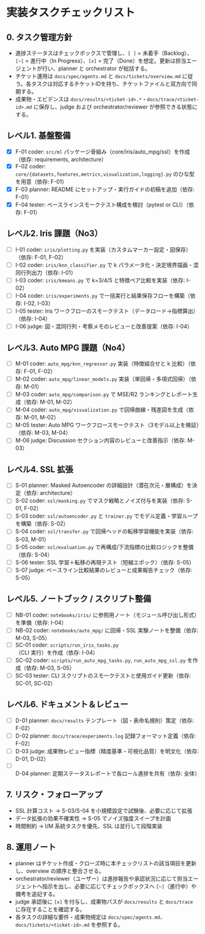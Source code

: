 # 実装タスクチェックリスト

## 0. タスク管理方針
- 進捗ステータスはチェックボックスで管理し、`[ ]` = 未着手（Backlog）、`[~]` = 進行中（In Progress）、`[x]` = 完了（Done）を想定。更新は担当エージェントが行い、planner と orchestrator が総括する。
- チケット運用は `docs/spec/agents.md` と `docs/tickets/overview.md` に従う。各タスクは対応するチケットIDを持ち、チケットファイルと双方向で同期する。
- 成果物・エビデンスは `docs/results/<ticket-id>.*`・`docs/trace/<ticket-id>.md` に保存し、judge および orchestrator/reviewer が参照できる状態にする。

## レベル1. 基盤整備
- [x] F-01 coder: `src/ml` パッケージ骨組み（core/iris/auto_mpg/ssl）を作成（依存: requirements, architecture）
- [x] F-02 coder: `core/{datasets,features,metrics,visualization,logging}.py` のひな型を用意（依存: F-01）
- [x] F-03 planner: README にセットアップ・実行ガイドの初稿を追加（依存: F-01）
- [x] F-04 tester: ベースラインスモークテスト構成を検討（pytest or CLI）（依存: F-01）

## レベル2. Iris 課題（No3）
- [ ] I-01 coder: `iris/plotting.py` を実装（カスタムマーカー設定・図保存）（依存: F-01, F-02）
- [ ] I-02 coder: `iris/knn_classifier.py` で k パラメータ化・決定境界描画・混同行列出力（依存: I-01）
- [ ] I-03 coder: `iris/kmeans.py` で k=3/4/5 と特徴ペア比較を実装（依存: I-02）
- [ ] I-04 coder: `iris/experiments.py` で一括実行と結果保存フローを構築（依存: I-02, I-03）
- [ ] I-05 tester: Iris ワークフローのスモークテスト（データロード→指標算出）（依存: I-04）
- [ ] I-06 judge: 図・混同行列・考察メモのレビューと改善提案（依存: I-04）

## レベル3. Auto MPG 課題（No4）
- [ ] M-01 coder: `auto_mpg/knn_regressor.py` 実装（特徴組合せと k 比較）（依存: F-01, F-02）
- [ ] M-02 coder: `auto_mpg/linear_models.py` 実装（単回帰・多項式回帰）（依存: M-01）
- [ ] M-03 coder: `auto_mpg/comparison.py` で MSE/R2 ランキングとレポート生成（依存: M-01, M-02）
- [ ] M-04 coder: `auto_mpg/visualization.py` で回帰曲線・残差図を生成（依存: M-01, M-02）
- [ ] M-05 tester: Auto MPG ワークフロースモークテスト（3モデル以上を検証）（依存: M-03, M-04）
- [ ] M-06 judge: Discussion セクション内容のレビューと改善指示（依存: M-03）

## レベル4. SSL 拡張
- [ ] S-01 planner: Masked Autoencoder の詳細設計（潜在次元・層構成）を決定（依存: architecture）
- [ ] S-02 coder: `ssl/masking.py` でマスク戦略とノイズ付与を実装（依存: S-01, F-02）
- [ ] S-03 coder: `ssl/autoencoder.py` と `trainer.py` でモデル定義・学習ループを構築（依存: S-02）
- [ ] S-04 coder: `ssl/transfer.py` で回帰ヘッドの転移学習機能を実装（依存: S-03, M-01）
- [ ] S-05 coder: `ssl/evaluation.py` で再構成/下流指標の比較ロジックを整備（依存: S-04）
- [ ] S-06 tester: SSL 学習＋転移の再現テスト（短縮エポック）（依存: S-05）
- [ ] S-07 judge: ベースライン比較結果のレビューと成果報告チェック（依存: S-05）

## レベル5. ノートブック / スクリプト整備
- [ ] NB-01 coder: `notebooks/iris/` に参照用ノート（モジュール呼び出し形式）を準備（依存: I-04）
- [ ] NB-02 coder: `notebooks/auto_mpg/` に回帰・SSL 実験ノートを整備（依存: M-03, S-05）
- [ ] SC-01 coder: `scripts/run_iris_tasks.py`（CLI 実行）を作成（依存: I-04）
- [ ] SC-02 coder: `scripts/run_auto_mpg_tasks.py`, `run_auto_mpg_ssl.py` を作成（依存: M-03, S-05）
- [ ] SC-03 tester: CLI スクリプトのスモークテストと使用ガイド更新（依存: SC-01, SC-02）

## レベル6. ドキュメント＆レビュー
- [ ] D-01 planner: `docs/results` テンプレート（図・表命名規則）策定（依存: F-02）
- [ ] D-02 planner: `docs/trace/experiments.log` 記録フォーマット定義（依存: F-02）
- [ ] D-03 judge: 成果物レビュー指標（精度基準・可視化品質）を明文化（依存: D-01, D-02）
- [ ] D-04 planner: 定期ステータスレポートで各ロール進捗を共有（依存: 全体）

## 7. リスク・フォローアップ
- SSL 計算コスト → S-03/S-04 を小規模設定で試験後、必要に応じて拡張
- データ拡張の効果不確実性 → S-05 でノイズ強度スイープを計画
- 時間制約 → I/M 系統タスクを優先、SSL は並行して段階実装

## 8. 運用ノート
- planner はチケット作成・クローズ時に本チェックリストの該当項目を更新し、overview の順序と整合させる。
- orchestrator/reviewer（ユーザー）は進捗報告や承認状況に応じて担当エージェントへ指示を出し、必要に応じてチェックボックスへ `[~]`（進行中）や備考を追記する。
- judge 承認後に `[x]` を付与し、成果物パスが `docs/results` と `docs/trace` に存在することを確認する。
- 各タスクの詳細な要件・成果物規定は `docs/spec/agents.md`、`docs/tickets/<ticket-id>.md` を参照する。
